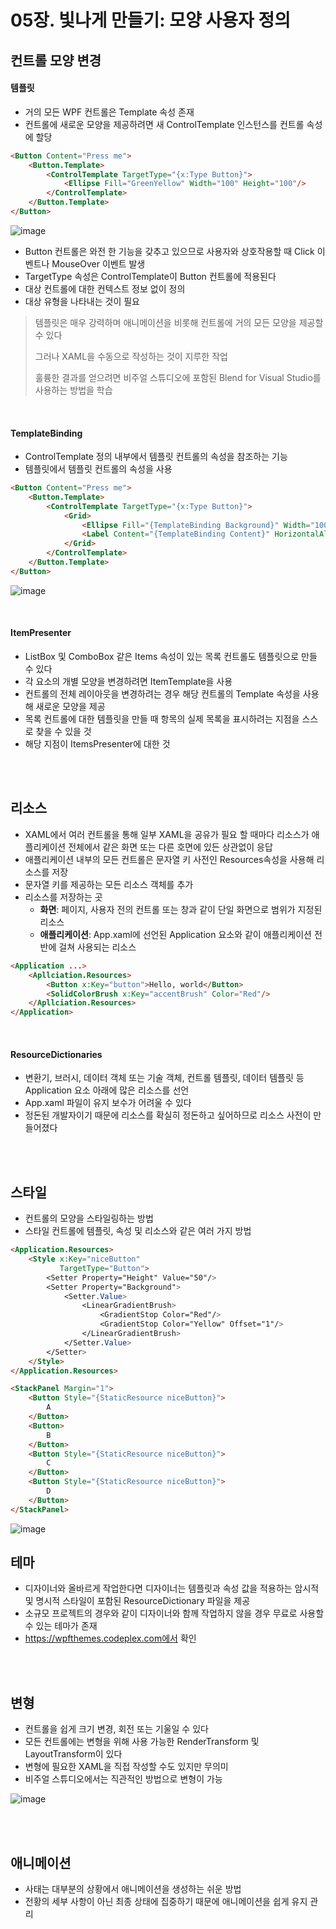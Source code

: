 

# 05장. 빛나게 만들기: 모양 사용자 정의

## 컨트롤 모양 변경

#### 템플릿

* 거의 모든 WPF 컨트롤은 Template 속성 존재
* 컨트롤에 새로운 모양을 제공하려면 새 ControlTemplate 인스턴스를 컨트롤 속성에 할당

```html
<Button Content="Press me">
    <Button.Template>
        <ControlTemplate TargetType="{x:Type Button}">
            <Ellipse Fill="GreenYellow" Width="100" Height="100"/>
        </ControlTemplate>
    </Button.Template>
</Button>
```

![image](https://user-images.githubusercontent.com/97888638/157414623-7129649b-ede7-4d1a-8fec-bfe1fb237c71.png)

* Button 컨트롤은 와전 한 기능을 갖추고 있으므로 사용자와 상호작용할 때 Click 이벤트나 MouseOver 이벤트 발생
* TargetType 속성은 ControlTemplate이 Button 컨트롤에 적용된다
* 대상 컨트롤에 대한 컨텍스트 정보 없이 정의
* 대상 유형을 나타내는 것이 필요

> 템플릿은 매우 강력하며 애니메이션을 비롯해 컨트롤에 거의 모든 모양을 제공할 수 있다
>
> 그러나 XAML을 수동으로 작성하는 것이 지루한 작업
>
> 훌륭한 결과를 얻으려면 비주얼 스튜디오에 포함된 Blend for Visual Studio를 사용하는 방법을 학습

<br/>

#### TemplateBinding

* ControlTemplate 정의 내부에서 템플릿 컨트롤의 속성을 참조하는 기능
* 템플릿에서 템플릿 컨트롤의 속성을 사용

```html
<Button Content="Press me">
    <Button.Template>
        <ControlTemplate TargetType="{x:Type Button}">
            <Grid>
                <Ellipse Fill="{TemplateBinding Background}" Width="100" Height="100"/>
                <Label Content="{TemplateBinding Content}" HorizontalAlignment="Center" VerticalAlignment="Center"/>
            </Grid>
        </ControlTemplate>
    </Button.Template>
</Button>
```

![image](https://user-images.githubusercontent.com/97888638/157416120-5c8b17ee-1427-450b-b81a-add1ca2df16b.png)

<br/>

#### ItemPresenter

* ListBox 및 ComboBox 같은 Items 속성이 있는 목록 컨트롤도 템플릿으로 만들 수 있다
* 각 요소의 개별 모양을 변경하려면 ItemTemplate을 사용
* 컨트롤의 전체 레이아웃을 변경하려는 경우 해당 컨트롤의 Template 속성을 사용해 새로운 모양을 제공
* 목록 컨트롤에 대한 템플릿을 만들 때 항목의 실제 목록을 표시하려는 지점을 스스로 찾을 수 있을 것
* 해당 지점이 ItemsPresenter에 대한 것

<br/><br/>

## 리소스

* XAML에서 여러 컨트롤을 통해 일부 XAML을 공유가 필요 할 때마다 리소스가 애플리케이션 전체에서 같은 화면 또는 다른 호면에 있든 상관없이 응답
* 애플리케이션 내부의 모든 컨트롤은 문자열 키 사전인 Resources속성을 사용해 리소스를 저장
* 문자열 키를 제공하는 모든 리소스 객체를 추가
* 리소스를 저장하는 곳
  * **화면**: 페이지, 사용자 전의 컨트롤 또는 창과 같이 단일 화면으로 범위가 지정된 리소스
  * **애플리케이션**: App.xaml에 선언된 Application 요소와 같이 애플리케이션 전반에 걸쳐 사용되는 리소스

```html
<Application ...>
	<Apllciation.Resources>
    	<Button x:Key="button">Hello, world</Button>
        <SolidColorBrush x:Key="accentBrush" Color="Red"/>
    </Apllciation.Resources>
</Application>
```

<br/>

#### ResourceDictionaries

* 변환기, 브러시, 데이터 객체 또는 기술 객체, 컨트롤 템플릿, 데이터 템플릿 등 Application 요소 아래에 많은 리소스를 선언
* App.xaml 파일이 유지 보수가 어려울 수 있다
* 정돈된 개발자이기 때문에 리소스를 확실히 정돈하고 싶어하므로 리소스 사전이 만들어졌다

<br/><br/>

## 스타일

* 컨트롤의 모양을 스타일링하는 방법
* 스타일 컨트롤에 템플릿, 속성 및 리소스와 같은 여러 가지 방법

```html
<Application.Resources> 
    <Style x:Key="niceButton"
           TargetType="Button">
        <Setter Property="Height" Value="50"/>
        <Setter Property="Background">
            <Setter.Value>
                <LinearGradientBrush>
                    <GradientStop Color="Red"/>
                    <GradientStop Color="Yellow" Offset="1"/>
                </LinearGradientBrush>
            </Setter.Value>
        </Setter>
    </Style>
</Application.Resources> 
```

```html
<StackPanel Margin="1">
    <Button Style="{StaticResource niceButton}">
        A
    </Button>
    <Button>
        B
    </Button>
    <Button Style="{StaticResource niceButton}">
        C
    </Button>
    <Button Style="{StaticResource niceButton}">
        D
    </Button>
</StackPanel>
```



![image](https://user-images.githubusercontent.com/97888638/157419686-c1b84142-6a90-4e85-bc29-8881621f7f2f.png)

## 테마

* 디자이너와 올바르게 작업한다면 디자이너는 템플릿과 속성 값을 적용하는 암시적 및 명시적 스타일이 포함된 ResourceDictionary 파일을 제공
* 소규모 프로젝트의 경우와 같이 디자이너와 함께 작업하지 않을 경우 무료로 사용할 수 있는 테마가 존재
* https://wpfthemes.codeplex.com에서 확인

<br/><br/>

## 변형

* 컨트롤을 쉽게 크기 변경, 회전 또는 기울일 수 있다
* 모든 컨트롤에는 변형을 위해 사용 가능한 RenderTransform 및 LayoutTransform이 있다
* 변형에 필요한 XAML을 직접 작성할 수도 있지만 무의미
* 비주얼 스튜디오에서는 직관적인 방법으로 변형이 가능

![image](https://user-images.githubusercontent.com/97888638/157420729-48ed3504-d0d9-4eca-a570-ab1f0261d67d.png)

<br/><br/>

## 애니메이션

* 사태는 대부분의 상황에서 애니메이션을 생성하는 쉬운 방법
* 전황의 세부 사항이 아닌 최종 상태에 집중하기 때문에 애니메이션을 쉽게 유지 관리

